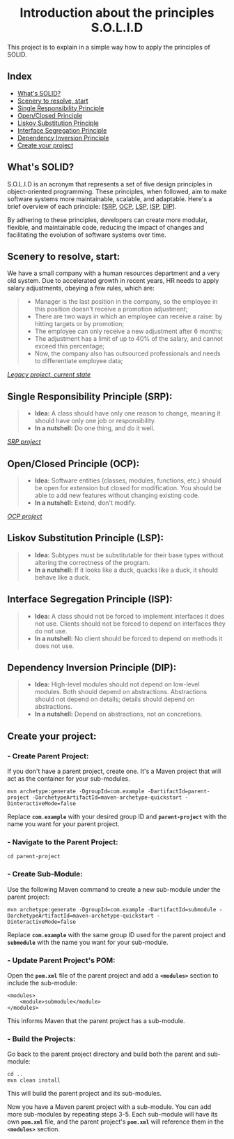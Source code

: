 <p align="center">
  <h1 align="center">Introduction about the principles S.O.L.I.D</h1>
</p>

This project is to explain in a simple way how to apply the principles of SOLID.

## Index

- [What's SOLID?](#whats-solid)
- [Scenery to resolve, start](#scenery-to-resolve-start)
- [Single Responsibility Principle](#single-responsibility-principle-srp)
- [Open/Closed Principle](#openclosed-principle-ocp)
- [Liskov Substitution Principle](#liskov-substitution-principle-lsp)
- [Interface Segregation Principle](#interface-segregation-principle-isp)
- [Dependency Inversion Principle](#dependency-inversion-principle-dip)
- [Create your project](#create-your-project)

## What's SOLID?

S.O.L.I.D is an acronym that represents a set of five design principles in object-oriented programming. These principles, when followed, aim to make software systems more maintainable, scalable, and adaptable. Here's a brief overview of each principle: [[SRP](#single-responsibility-principle-srp), [OCP](#openclosed-principle-ocp), [LSP](#liskov-substitution-principle-lsp), [ISP](#interface-segregation-principle-isp), [DIP](#dependency-inversion-principle-dip)].

By adhering to these principles, developers can create more modular, flexible, and maintainable code, reducing the impact of changes and facilitating the evolution of software systems over time.

## Scenery to resolve, start:

We have a small company with a human resources department and a very old system. Due to accelerated growth in recent years, HR needs to apply salary adjustments, obeying a few rules, which are: 
> - Manager is the last position in the company, so the employee in this position doesn't receive a promotion adjustment;
> - There are two ways in which an employee can receive a raise: by hitting targets or by promotion;
> - The employee can only receive a new adjustment after 6 months;
> - The adjustment has a limit of up to 40% of the salary, and cannot exceed this percentage;
> - Now, the company also has outsourced professionals and needs to differentiate employee data;

*[Legacy project, current state](./solid-java-start/START.md)*

## Single Responsibility Principle (SRP):

> - **Idea:** A class should have only one reason to change, meaning it should have only one job or responsibility.
> - **In a nutshell:** Do one thing, and do it well.

*[SRP project](./solid-java-srp/SRP.md)*

## Open/Closed Principle (OCP):

> - **Idea:** Software entities (classes, modules, functions, etc.) should be open for extension but closed for modification. You should be able to add new features without changing existing code.
> - **In a nutshell:** Extend, don't modify.

*[OCP project](./solid-java-ocp/OCP.md)*

## Liskov Substitution Principle (LSP):

> - **Idea:** Subtypes must be substitutable for their base types without altering the correctness of the program.
> - **In a nutshell:** If it looks like a duck, quacks like a duck, it should behave like a duck.

## Interface Segregation Principle (ISP):

> - **Idea:** A class should not be forced to implement interfaces it does not use. Clients should not be forced to depend on interfaces they do not use.
> - **In a nutshell:** No client should be forced to depend on methods it does not use.

## Dependency Inversion Principle (DIP):

> - **Idea:** High-level modules should not depend on low-level modules. Both should depend on abstractions. Abstractions should not depend on details; details should depend on abstractions.
> - **In a nutshell:** Depend on abstractions, not on concretions.

## Create your project:

### - Create Parent Project:
If you don't have a parent project, create one. It's a Maven project that will act as the container for your sub-modules.

```
mvn archetype:generate -DgroupId=com.example -DartifactId=parent-project -DarchetypeArtifactId=maven-archetype-quickstart -DinteractiveMode=false
```
Replace **`com.example`** with your desired group ID and **`parent-project`** with the name you want for your parent project.

### - Navigate to the Parent Project:
```
cd parent-project
```

### - Create Sub-Module:
Use the following Maven command to create a new sub-module under the parent project:
```
mvn archetype:generate -DgroupId=com.example -DartifactId=submodule -DarchetypeArtifactId=maven-archetype-quickstart -DinteractiveMode=false
```
Replace **`com.example`** with the same group ID used for the parent project and **`submodule`** with the name you want for your sub-module.

### - Update Parent Project's POM:
Open the **`pom.xml`** file of the parent project and add a **`<modules>`** section to include the sub-module:
```
<modules>
    <module>submodule</module>
</modules>
```
This informs Maven that the parent project has a sub-module.

### - Build the Projects:
Go back to the parent project directory and build both the parent and sub-module:
```
cd ..
mvn clean install
```
This will build the parent project and its sub-modules.

Now you have a Maven parent project with a sub-module. You can add more sub-modules by repeating steps 3-5. Each sub-module will have its own **`pom.xml`** file, and the parent project's **`pom.xml`** will reference them in the **`<modules>`** section.